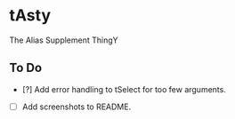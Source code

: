 # tAsty

The Alias Supplement ThingY

## To Do

- [?] Add error handling to tSelect for too few arguments.

- [ ] Add screenshots to README.
